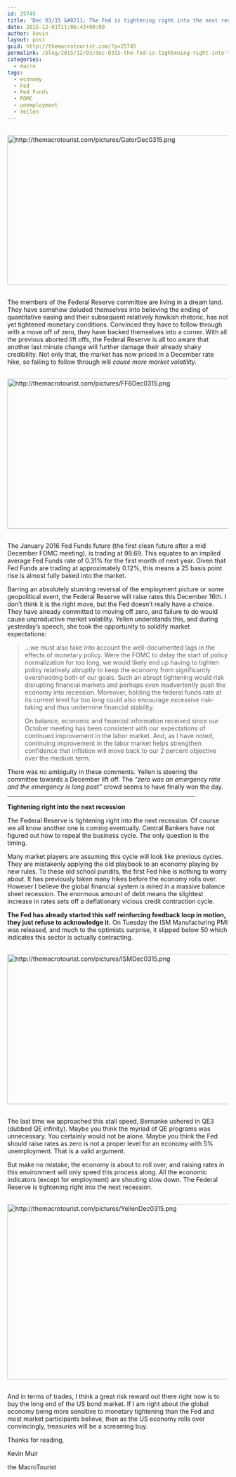 ```yaml
---
id: 25745
title: 'Dec 03/15 &#8211; The Fed is tightening right into the next recession'
date: 2015-12-03T11:06:43+00:00
author: kevin
layout: post
guid: http://themacrotourist.com/?p=25745
permalink: /blog/2015/12/03/dec-0315-the-fed-is-tightening-right-into-the-next-recession/
categories:
  - macro
tags:
  - economy
  - Fed
  - Fed Funds
  - FOMC
  - unemployment
  - Yellen
---
```


  <img src="http://themacrotourist.com/pictures/GatorDec0315.png" style="margin:30px auto;display:block;" alt="http://themacrotourist.com/pictures/GatorDec0315.png" width="600" height="342">

The members of the Federal Reserve committee are living in a dream land. They have somehow deluded themselves into believing the ending of quantitative easing and their subsequent relatively hawkish rhetoric, has not yet tightened monetary conditions. Convinced they have to follow through with a move off of zero, they have backed themselves into a corner. With all the previous aborted lift offs, the Federal Reserve is all too aware that another last minute change will further damage their already shaky credibility. Not only that, the market has now priced in a December rate hike, so failing to follow through will _cause more market volatility._ 


  <img src="http://themacrotourist.com/pictures/FF6Dec0315.png" style="margin:30px auto;display:block;" alt="http://themacrotourist.com/pictures/FF6Dec0315.png" width="600" height="342">

The January 2016 Fed Funds future (the first clean future after a mid December FOMC meeting), is trading at 99.69. This equates to an implied average Fed Funds rate of 0.31% for the first month of next year. Given that Fed Funds are trading at approximately 0.12%, this means a 25 basis point rise is almost fully baked into the market. 

Barring an absolutely stunning reversal of the employment picture or some geopolitical event, the Federal Reserve will raise rates this December 16th. I don&#8217;t think it is the right move, but the Fed doesn&#8217;t really have a choice. They have already committed to moving off zero, and failure to do would cause unproductive market volatility. Yellen understands this, and during yesterday&#8217;s speech, she took the opportunity to solidify market expectations:

> &#8230;we must also take into account the well-documented lags in the effects of monetary policy. Were the FOMC to delay the start of policy normalization for too long, we would likely end up having to tighten policy relatively abruptly to keep the economy from significantly overshooting both of our goals. Such an abrupt tightening would risk disrupting financial markets and perhaps even inadvertently push the economy into recession. Moreover, holding the federal funds rate at its current level for too long could also encourage excessive risk-taking and thus undermine financial stability.
> 
> On balance, economic and financial information received since our October meeting has been consistent with our expectations of continued improvement in the labor market. And, as I have noted, continuing improvement in the labor market helps strengthen confidence that inflation will move back to our 2 percent objective over the medium term. 

There was no ambiguity in these comments. Yellen is steering the committee towards a December lift off. The _&#8220;zero was an emergency rate and the emergency is long past&#8221;_ crowd seems to have finally won the day. 

<hr size="3" width="85%" />

**Tightening right into the next recession**

The Federal Reserve is tightening right into the next recession. Of course we all know another one is coming eventually. Central Bankers have not figured out how to repeal the business cycle. The only question is the timing. 

Many market players are assuming this cycle will look like previous cycles. They are mistakenly applying the old playbook to an economy playing by new rules. To these old school pundits, the first Fed hike is nothing to worry about. It has previously taken many hikes before the economy rolls over. However I believe the global financial system is mired in a massive balance sheet recession. The enormous amount of debt means the slightest increase in rates sets off a deflationary vicious credit contraction cycle. 

**The Fed has already started this self reinforcing feedback loop in motion, they just refuse to acknowledge it.** On Tuesday the ISM Manufacturing PMI was released, and much to the optimists surprise, it slipped below 50 which indicates this sector is actually contracting.


  <img src="http://themacrotourist.com/pictures/ISMDec0315.png" style="margin:30px auto;display:block;" alt="http://themacrotourist.com/pictures/ISMDec0315.png" width="600" height="342">

The last time we approached this stall speed, Bernanke ushered in QE3 (dubbed QE infinity). Maybe you think the myriad of QE programs was unnecessary. You certainly would not be alone. Maybe you think the Fed should raise rates as zero is not a proper level for an economy with 5% unemployment. That is a valid argument. 

But make no mistake, the economy is about to roll over, and raising rates in this environment will only speed this process along. All the economic indicators (except for employment) are shouting slow down. The Federal Reserve is tightening right into the next recession. 


  <img src="http://themacrotourist.com/pictures/YellenDec0315.png" style="margin:30px auto;display:block;" alt="http://themacrotourist.com/pictures/YellenDec0315.png" width="600" height="400">

And in terms of trades, I think a great risk reward out there right now is to buy the long end of the US bond market. If I am right about the global economy being more sensitive to monetary tightening than the Fed and most market participants believe, then as the US economy rolls over convincingly, treasuries will be a screaming buy. 

Thanks for reading,
  
Kevin Muir
  
the MacroTourist